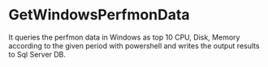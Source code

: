 # GetWindowsPerfmonData
It queries the perfmon data in Windows as top 10 CPU, Disk, Memory according to the given period with powershell and writes the output results to Sql Server DB.
